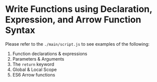 # Write Functions using Declaration, Expression, and Arrow Function Syntax

Please refer to the `./main/script.js` to see examples of the following:

1. Function declarations & expressions
2. Parameters & Arguments
3. The `return` keyword
4. Global & Local Scope
5. ES6 Arrow functions

